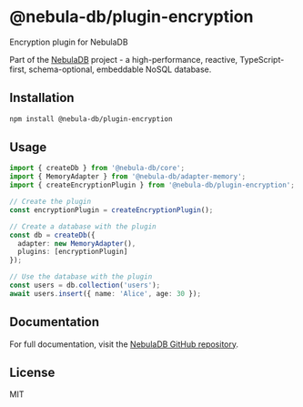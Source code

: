 # @nebula-db/plugin-encryption

Encryption plugin for NebulaDB

Part of the [NebulaDB](https://github.com/Nom-nom-hub/NebulaDB) project - a high-performance, reactive, TypeScript-first, schema-optional, embeddable NoSQL database.

## Installation

```bash
npm install @nebula-db/plugin-encryption
```

## Usage

```typescript
import { createDb } from '@nebula-db/core';
import { MemoryAdapter } from '@nebula-db/adapter-memory';
import { createEncryptionPlugin } from '@nebula-db/plugin-encryption';

// Create the plugin
const encryptionPlugin = createEncryptionPlugin();

// Create a database with the plugin
const db = createDb({
  adapter: new MemoryAdapter(),
  plugins: [encryptionPlugin]
});

// Use the database with the plugin
const users = db.collection('users');
await users.insert({ name: 'Alice', age: 30 });
```

## Documentation

For full documentation, visit the [NebulaDB GitHub repository](https://github.com/Nom-nom-hub/NebulaDB).

## License

MIT
